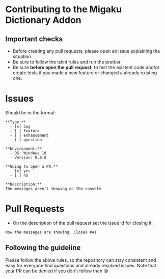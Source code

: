 # Contributing to the Migaku Dictionary Addon 

## Important checks
  - Before creating any pull requests, please open an issue explaining the situation
  - Be sure to follow the tslint rules and run the prettier
  - Be sure **before open the pull request**, to test the existent code and/or create tests if you made a new feature or
changed a already existing one.

# Issues
Should be in the format:

```text
**Type:**
  - [x] bug  
  - [ ] feature
  - [ ] enhancement
  - [ ] question
 
**Environment:**
  - OS: Windows 10
  - Version: 0.6.0 
 
**Going to open a PR:**
  - [x] yes
  - [ ] no
 
**Description:**  
The messages aren't showing on the console
```

# Pull Requests
- On the description of the pull request set the issue id for closing it:
```text
Now the messages are showing. Closes #41
```

## Following the guideline
Please follow the above rules, so the repository can stay consistent and easy for everyone find questions and
already resolved issues. Note that your PR can be denied if you don't follow then :cry:
